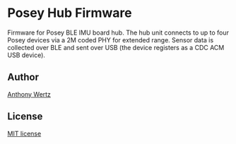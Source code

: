 # Posey Hub Firmware

Firmware for Posey BLE IMU board hub.
The hub unit connects to up to four Posey devices via a 2M coded PHY for extended range.
Sensor data is collected over BLE and sent over USB (the device registers as a CDC ACM USB device).

## Author

[Anthony Wertz](https://me.anthonywertz.com)

## License

[MIT license](license.md)
